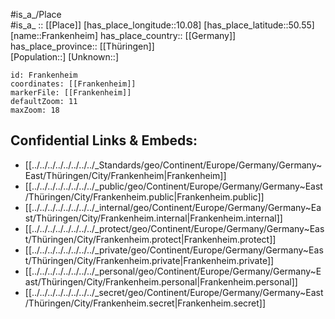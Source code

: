 ﻿---
location: [50.55,10.08] 
mapzoom: [7,12] 
mapmarker: city 
type: City
tags:
- geo/City


SpocWebEntityId: 30228
isDeleted: false
confidential: public

---
#is_a_/Place  
#is_a_ :: [[Place]] 
[has_place_longitude::10.08] 
[has_place_latitude::50.55] 
[name::Frankenheim] 
has_place_country:: [[Germany]]  
has_place_province:: [[Thüringen]]  
[Population::] 
[Unknown::] 


```leaflet
id: Frankenheim
coordinates: [[Frankenheim]] 
markerFile: [[Frankenheim]] 
defaultZoom: 11 
maxZoom: 18
```


## Confidential Links & Embeds: 
- [[../../../../../../../../_Standards/geo/Continent/Europe/Germany/Germany~East/Thüringen/City/Frankenheim|Frankenheim]] 
- [[../../../../../../../../_public/geo/Continent/Europe/Germany/Germany~East/Thüringen/City/Frankenheim.public|Frankenheim.public]] 
- [[../../../../../../../../_internal/geo/Continent/Europe/Germany/Germany~East/Thüringen/City/Frankenheim.internal|Frankenheim.internal]] 
- [[../../../../../../../../_protect/geo/Continent/Europe/Germany/Germany~East/Thüringen/City/Frankenheim.protect|Frankenheim.protect]] 
- [[../../../../../../../../_private/geo/Continent/Europe/Germany/Germany~East/Thüringen/City/Frankenheim.private|Frankenheim.private]] 
- [[../../../../../../../../_personal/geo/Continent/Europe/Germany/Germany~East/Thüringen/City/Frankenheim.personal|Frankenheim.personal]] 
- [[../../../../../../../../_secret/geo/Continent/Europe/Germany/Germany~East/Thüringen/City/Frankenheim.secret|Frankenheim.secret]] 
